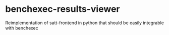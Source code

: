 # benchexec-results-viewer
Reimplementation of satt-frontend in python that should be easily integrable with benchexec
